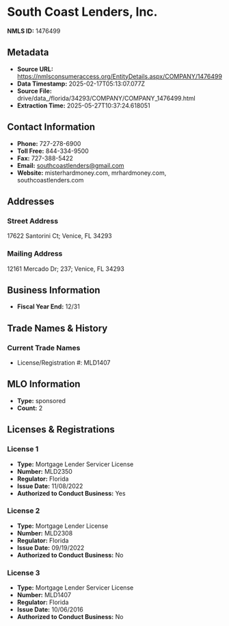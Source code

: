 # South Coast Lenders, Inc.

**NMLS ID:** 1476499

## Metadata
- **Source URL:** https://nmlsconsumeraccess.org/EntityDetails.aspx/COMPANY/1476499
- **Data Timestamp:** 2025-02-17T05:13:07.077Z
- **Source File:** drive/data_/florida/34293/COMPANY/COMPANY_1476499.html
- **Extraction Time:** 2025-05-27T10:37:24.618051

## Contact Information
- **Phone:** 727-278-6900
- **Toll Free:** 844-334-9500
- **Fax:** 727-388-5422
- **Email:** southcoastlenders@gmail.com
- **Website:** misterhardmoney.com, mrhardmoney.com, southcoastlenders.com

## Addresses
### Street Address
17622 Santorini Ct; Venice, FL 34293

### Mailing Address
12161 Mercado Dr; 237; Venice, FL 34293

## Business Information
- **Fiscal Year End:** 12/31

## Trade Names & History
### Current Trade Names
- License/Registration #: MLD1407

## MLO Information
- **Type:** sponsored
- **Count:** 2

## Licenses & Registrations

### License 1
- **Type:** Mortgage Lender Servicer License
- **Number:** MLD2350
- **Regulator:** Florida
- **Issue Date:** 11/08/2022
- **Authorized to Conduct Business:** Yes

### License 2
- **Type:** Mortgage Lender License
- **Number:** MLD2308
- **Regulator:** Florida
- **Issue Date:** 09/19/2022
- **Authorized to Conduct Business:** No

### License 3
- **Type:** Mortgage Lender Servicer License
- **Number:** MLD1407
- **Regulator:** Florida
- **Issue Date:** 10/06/2016
- **Authorized to Conduct Business:** No
